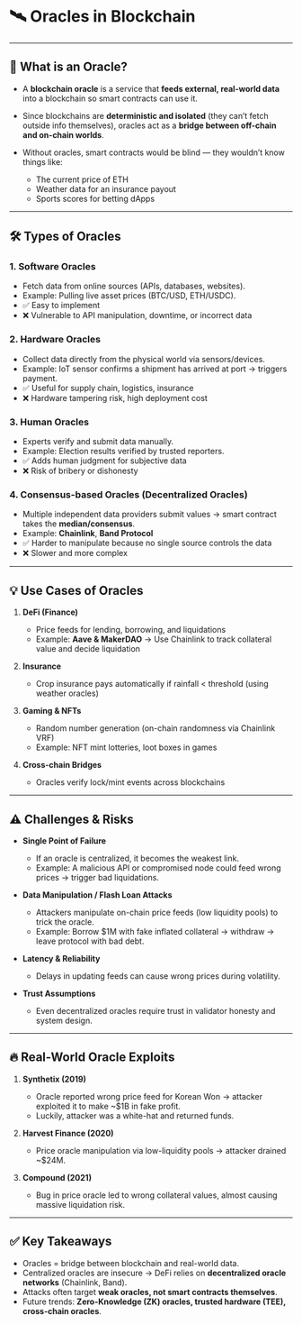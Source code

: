 

# 🛰️ Oracles in Blockchain

---

## 📌 What is an Oracle?

* A **blockchain oracle** is a service that **feeds external, real-world data** into a blockchain so smart contracts can use it.
* Since blockchains are **deterministic and isolated** (they can’t fetch outside info themselves), oracles act as a **bridge between off-chain and on-chain worlds**.
* Without oracles, smart contracts would be blind — they wouldn’t know things like:

  * The current price of ETH
  * Weather data for an insurance payout
  * Sports scores for betting dApps

---

## 🛠️ Types of Oracles

### 1. **Software Oracles**

* Fetch data from online sources (APIs, databases, websites).
* Example: Pulling live asset prices (BTC/USD, ETH/USDC).
* ✅ Easy to implement
* ❌ Vulnerable to API manipulation, downtime, or incorrect data

### 2. **Hardware Oracles**

* Collect data directly from the physical world via sensors/devices.
* Example: IoT sensor confirms a shipment has arrived at port → triggers payment.
* ✅ Useful for supply chain, logistics, insurance
* ❌ Hardware tampering risk, high deployment cost

### 3. **Human Oracles**

* Experts verify and submit data manually.
* Example: Election results verified by trusted reporters.
* ✅ Adds human judgment for subjective data
* ❌ Risk of bribery or dishonesty

### 4. **Consensus-based Oracles (Decentralized Oracles)**

* Multiple independent data providers submit values → smart contract takes the **median/consensus**.
* Example: **Chainlink**, **Band Protocol**
* ✅ Harder to manipulate because no single source controls the data
* ❌ Slower and more complex

---

## 💡 Use Cases of Oracles

1. **DeFi (Finance)**

   * Price feeds for lending, borrowing, and liquidations
   * Example: **Aave & MakerDAO** → Use Chainlink to track collateral value and decide liquidation

2. **Insurance**

   * Crop insurance pays automatically if rainfall < threshold (using weather oracles)

3. **Gaming & NFTs**

   * Random number generation (on-chain randomness via Chainlink VRF)
   * Example: NFT mint lotteries, loot boxes in games

4. **Cross-chain Bridges**

   * Oracles verify lock/mint events across blockchains

---

## ⚠️ Challenges & Risks

* **Single Point of Failure**

  * If an oracle is centralized, it becomes the weakest link.
  * Example: A malicious API or compromised node could feed wrong prices → trigger bad liquidations.

* **Data Manipulation / Flash Loan Attacks**

  * Attackers manipulate on-chain price feeds (low liquidity pools) to trick the oracle.
  * Example: Borrow \$1M with fake inflated collateral → withdraw → leave protocol with bad debt.

* **Latency & Reliability**

  * Delays in updating feeds can cause wrong prices during volatility.

* **Trust Assumptions**

  * Even decentralized oracles require trust in validator honesty and system design.

---

## 🔥 Real-World Oracle Exploits

1. **Synthetix (2019)**

   * Oracle reported wrong price feed for Korean Won → attacker exploited it to make \~\$1B in fake profit.
   * Luckily, attacker was a white-hat and returned funds.

2. **Harvest Finance (2020)**

   * Price oracle manipulation via low-liquidity pools → attacker drained \~\$24M.

3. **Compound (2021)**

   * Bug in price oracle led to wrong collateral values, almost causing massive liquidation risk.

---

## ✅ Key Takeaways

* Oracles = bridge between blockchain and real-world data.
* Centralized oracles are insecure → DeFi relies on **decentralized oracle networks** (Chainlink, Band).
* Attacks often target **weak oracles, not smart contracts themselves**.
* Future trends: **Zero-Knowledge (ZK) oracles, trusted hardware (TEE), cross-chain oracles**.